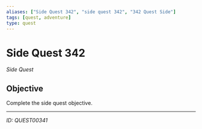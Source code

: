 ```yaml
---
aliases: ["Side Quest 342", "side quest 342", "342 Quest Side"]
tags: [quest, adventure]
type: quest
---
```


# Side Quest 342

*Side Quest*

## Objective
Complete the side quest objective.

---
*ID: QUEST00341*